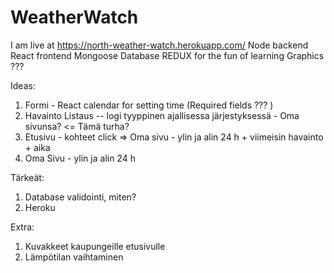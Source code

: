 # WeatherWatch

I am live at https://north-weather-watch.herokuapp.com/
Node backend
React frontend
Mongoose Database
REDUX for the fun of learning
Graphics ???

Ideas:
1. Formi - React calendar for setting time (Required fields ??? )
2. Havainto Listaus -- logi tyyppinen ajallisessa järjestyksessä - Oma sivunsa? <= Tämä turha?
3. Etusivu - kohteet click => Oma sivu - ylin ja alin 24 h + viimeisin havainto + aika
4. Oma Sivu - ylin ja alin 24 h

Tärkeät:
1. Database validointi, miten?
2. Heroku

Extra:
1. Kuvakkeet kaupungeille etusivulle
2. Lämpötilan vaihtaminen
